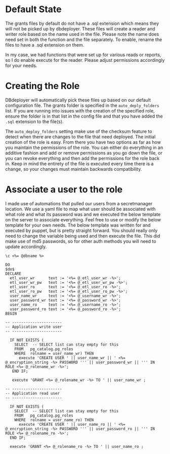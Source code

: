 # Default State
The grants files by default do not have a .sql extension which means they will
not be picked up by dbdeployer. These files will create a reader and writer role
based on the name used in the file. Please note the name does need set in both
the function and the file separately. To enable, rename the files to have a .sql
extension on them.

In my case, we had functions that were set up for various reads or reports, so I
do enable execute for the reader. Please adjust permissions accordingly for your
needs.

# Creating the Role
DBdeployer will automatically pick these files up based on our default
configuration file. The grants folder is specified in the `auto_deply_folders`
list. If you are running into issues with the creation of the specified role,
ensure the folder is in that list in the config file and that you have added the
`.sql` extension to the file(s).

The `auto_deploy_folders` setting make use of the checksum feature to detect
when there are changes to the file that need deployed. The initial creation of
the role is easy. From there you have two options as far as how you maintain the
permissions of the role. You can either do everything in an additive fashion and
add or remove permissions as you go down the file, or you can revoke everything
and then add the permissions for the role back in. Keep in mind the entirety of
the file is executed every time there is a change, so your changes must maintain
backwards compatibility.

# Associate a user to the role
I made use of automations that pulled our users from a secretmanager location.
We use a yaml file to map what user should be associated with what role and
what its password was and we executed the below template on the server to
associate everything. Feel free to use or modify the below template for your own
needs. The below template was written for and executed by puppet, but is pretty
straight forward. You should really only need to change the variable being used
and then execute the file. This did make use of md5 passwords, so for other auth
methods you will need to update accordingly.

```
\c <%= @dbname %>

DO
$do$
DECLARE
  etl_user_wr      text := '<%= @_etl_user_wr -%>';
  etl_user_wr_pw   text := '<%= @_etl_user_wr_pw -%>';
  etl_user_ro      text := '<%= @_etl_user_ro -%>';
  etl_user_ro_pw   text := '<%= @_etl_user_ro_pw -%>';
  user_name_wr     text := '<%= @_username_wr -%>';
  user_password_wr text := '<%= @_password_wr -%>';
  user_name_ro     text := '<%= @_username_ro -%>';
  user_password_ro text := '<%= @_password_ro -%>';
BEGIN

-- ----------------------
-- Application write user
-- ----------------------

  IF NOT EXISTS (
    SELECT  -- SELECT list can stay empty for this
    FROM   pg_catalog.pg_roles
    WHERE  rolname = user_name_wr) THEN
      execute 'CREATE USER ' || user_name_wr || ' <%= @_encryption_string -%> PASSWORD ''' || user_password_wr || ''' IN ROLE <%= @_rolename_wr -%>';
   END IF;

   execute 'GRANT <%= @_rolename_wr -%> TO ' || user_name_wr ;

-- ----------------------
-- Application read user
-- ----------------------

  IF NOT EXISTS (
    SELECT  -- SELECT list can stay empty for this
    FROM   pg_catalog.pg_roles
    WHERE  rolname = user_name_ro) THEN
      execute 'CREATE USER ' || user_name_ro || ' <%= @_encryption_string -%> PASSWORD ''' || user_password_ro || ''' IN ROLE <%= @_rolename_ro -%>';
  END IF;

  execute 'GRANT <%= @_rolename_ro -%> TO ' || user_name_ro ;

```
